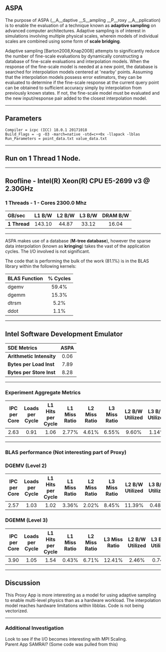 
## ASPA
The purpose of ASPA (__A__daptive __S__ampling
__P__roxy __A__pplication) is to enable the evaluation
of a technique known as **adaptive sampling** on advanced computer
architectures.  Adaptive sampling is of interest in simulations
involving multiple physical scales, wherein models of individual
scales are combined using some form of **scale bridging**.
  
Adaptive sampling [Barton2008,Knap2008] attempts to significantly reduce the number of fine-scale evaluations by dynamically constructing a database of fine-scale evaluations and interpolation models.  When the response of the fine-scale model is needed at a new point, the database is
searched for interpolation models centered at 'nearby' points.
Assuming that the interpolation models possess error estimators, they
can be evaluated to determine if the fine-scale response at the
current query point can be obtained to sufficient accuracy simply by
interpolation from previously known states.  If not, the fine-scale
model must be evaluated and the new input/response pair added to the
closest interpolation model.  


---
## Parameters
```
Compiler = icpc (ICC) 18.0.1 20171018
Build_Flags = -g -O3 -march=native -std=c++0x -llapack -lblas
Run_Parameters = point_data.txt value_data.txt 
```

---
## Run on 1 Thread 1 Node.

---
## Roofline  -  Intel(R) Xeon(R) CPU E5-2699 v3 @ 2.30GHz
### 1 Threads - 1 - Cores 2300.0 Mhz
|     GB/sec     |  L1 B/W |  L2 B/W |  L3 B/W | DRAM B/W |
|:---------------|:-------:|:-------:|:-------:|:--------:|
|**1 Thread**  | 143.10 |  44.87 | 33.12 |   16.04  |

---
ASPA makes use of a database (**M-tree database**), however the sparse data interpolation (known as **kringing**) takes the vast of the application cycles.  The I/O involved is not significant.  

The code that is performing the bulk of the work (81.1%) is in the BLAS library within the following kernels:

|BLAS Function| % Cycles |
|:------------|:--------:|
|dgemv        |  59.4%   |
|dgemm        |  15.3%   |
|dtrsm        |   5.2%   |
|ddot         |   1.1%   |

---
## Intel Software Development Emulator
| SDE Metrics | ASPA|
|:-----------|:---:|
| **Arithmetic Intensity** | 0.06 |
| **Bytes per Load Inst** | 7.89 |
| **Bytes per Store Inst** | 8.28 |


---
### Experiment Aggregate Metrics

| IPC per Core | Loads per Cycle | L1 Hits per Cycle |  L1 Miss Ratio | L2 Miss Ratio | L3 Miss Ratio | L2 B/W Utilized | L3 B/W Utilized |
|:---:|:---:|:---:|:---:|:---:|:---:|:---:|:---:|
|2.63|0.91|1.06|2.77%|4.61%|6.55%|9.60%|1.14%|

---
### BLAS performance (Not interesting part of Proxy)

### DGEMV (Level 2)

| IPC per Core | Loads per Cycle | L1 Hits per Cycle |  L1 Miss Ratio | L2 Miss Ratio | L3 Miss Ratio | L2 B/W Utilized | L3 B/W Utilized |
|:---:|:---:|:---:|:---:|:---:|:---:|:---:|:---:|
|2.57|1.03|1.02|3.36%|2.02%|8.45%|11.39%|0.48%|

### DGEMM (Level 3)

| IPC per Core | Loads per Cycle | L1 Hits per Cycle |  L1 Miss Ratio | L2 Miss Ratio | L3 Miss Ratio | L2 B/W Utilized | L3 B/W Utilized |
|:---:|:---:|:---:|:---:|:---:|:---:|:---:|:---:|
|3.90|1.05|1.54|0.43%|6.71%|12.41%|2.46%|0.74%|

---
## Discussion
This Proxy App is more interesting as a model for using adaptive sampling to enable multi-level physics than as a hardware workload.  The interpolation model reaches hardware limitations within libblas. Code is not being vectorized.

---
### Additional Investigation
Look to see if the I/O becomes interesting with MPI Scaling.  
Parent App SAMRAI? (Some code was pulled from this)
